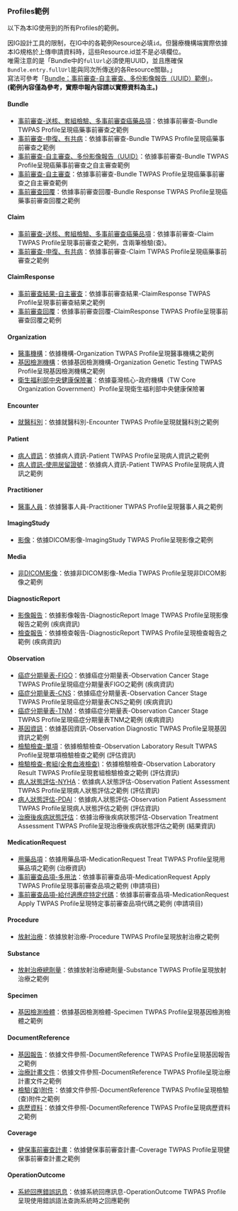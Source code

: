 ### Profiles範例
以下為本IG使用到的所有Profiles的範例。
<div class="bg-danger">
因IG設計工具的限制，在IG中的各範例Resource必填<code>id</code>。但醫療機構端實際依據本IG規格於上傳申請資料時，這些Resource.id並不是必填欄位。   <br/> 
唯需注意的是「Bundle中的<code>fullUrl</code>必須使用UUID，並且應確保<code>Bundle.entry.fullUrl</code>能與同次所傳送的各Resource關聯。」    <br/>
寫法可參考「<a href="Bundle-bun-uuid-example.html">Bundle：事前審查-自主審查、多份影像報告（UUID）範例</a>」。  <br/>
<b>(範例內容僅為參考，實際申報內容請以實際資料為主。)</b>
</div>

#### Bundle
- [事前審查-送核、套組檢驗、多事前審查癌藥品項](Bundle-bun-1.html)：依據事前審查-Bundle TWPAS Profile呈現癌藥事前審查之範例
- [事前審查-申復、有共病](Bundle-bun-3.html)：依據事前審查-Bundle TWPAS Profile呈現癌藥事前審查之範例
- [事前審查-自主審查、多份影像報告（UUID）](Bundle-bun-uuid-example.html)：依據事前審查-Bundle TWPAS Profile呈現癌藥事前審查之自主審查範例
- [<span class="bg-success">事前審查-自主審查</span>](Bundle-bun-self.html)：依據事前審查-Bundle TWPAS Profile呈現癌藥事前審查之自主審查範例
- [事前審查回覆](Bundle-bun-response.html)：依據事前審查回覆-Bundle Response TWPAS Profile呈現癌藥事前審查回覆之範例

#### Claim
- [事前審查-送核、套組檢驗、多事前審查癌藥品項](Claim-cla-1.html)：依據事前審查-Claim TWPAS Profile呈現事前審查之範例，含兩筆檢驗(查)。
- [事前審查-申復、有共病](Claim-cla-3.html)：依據事前審查-Claim TWPAS Profile呈現癌藥事前審查之範例

#### ClaimResponse
- [事前審查結果-自主審查](ClaimResponse-self-assessment-example.html)：依據事前審查結果-ClaimResponse TWPAS Profile呈現事前審查結果之範例
- [事前審查回覆](ClaimResponse-claim-response-example.html)：依據事前審查回覆-ClaimResponse TWPAS Profile呈現事前審查回覆之範例

#### Organization
- [醫事機構](Organization-org-hosp-example.html)：依據機構-Organization TWPAS Profile呈現醫事機構之範例
- [基因檢測機構](Organization-org-gene-example.html)：依據基因檢測機構-Organization Genetic Testing TWPAS Profile呈現基因檢測機構之範例
- [衛生福利部中央健康保險署](Organization-org-nhi.html)：依據臺灣核心-政府機構（TW Core Organization Government）Profile呈現衛生福利部中央健康保險署

#### Encounter
- [就醫科別](Encounter-enc-min.html)：依據就醫科別-Encounter TWPAS Profile呈現就醫科別之範例

#### Patient
- [病人資訊](Patient-pat-min.html)：依據病人資訊-Patient TWPAS Profile呈現病人資訊之範例
- [<span class="bg-success">病人資訊-使用居留證號</span>](Patient-pat-resident.html)：依據病人資訊-Patient TWPAS Profile呈現病人資訊之範例

#### Practitioner
- [醫事人員](Practitioner-pra-min.html)：依據醫事人員-Practitioner TWPAS Profile呈現醫事人員之範例

#### ImagingStudy
- [影像](ImagingStudy-imaStu-min.html)：依據DICOM影像-ImagingStudy TWPAS Profile呈現影像之範例

#### Media
- [非DICOM影像](Media-med-min.html)：依據非DICOM影像-Media TWPAS Profile呈現非DICOM影像之範例

#### DiagnosticReport
- [影像報告](DiagnosticReport-diaRep-ima-min.html)：依據影像報告-DiagnosticReport Image TWPAS Profile呈現影像報告之範例 (疾病資訊)
- [檢查報告](DiagnosticReport-diaRep-min.html)：依據檢查報告-DiagnosticReport TWPAS Profile呈現檢查報告之範例 (疾病資訊)

#### Observation
- [癌症分期量表-FIGO](Observation-obs-cancer-figo.html)：依據癌症分期量表-Observation Cancer Stage TWPAS Profile呈現癌症分期量表FIGO之範例 (疾病資訊)
- [癌症分期量表-CNS](Observation-obs-cancer-cns.html)：依據癌症分期量表-Observation Cancer Stage TWPAS Profile呈現癌症分期量表CNS之範例 (疾病資訊)
- [<span class="bg-success">癌症分期量表-TNM</span>](Observation-obs-cancer-tnm.html)：依據癌症分期量表-Observation Cancer Stage TWPAS Profile呈現癌症分期量表TNM之範例 (疾病資訊)
- [基因資訊](Observation-obs-diagnostic-min.html)：依據基因資訊-Observation Diagnostic TWPAS Profile呈現基因資訊之範例
- [檢驗檢查-單項](Observation-obs-lab-min.html)：依據檢驗檢查-Observation Laboratory Result TWPAS Profile呈現單項檢驗檢查之範例 (評估資訊)
- [檢驗檢查-套組(全套血液檢查)](Observation-obs-lab-cbc.html)：依據檢驗檢查-Observation Laboratory Result TWPAS Profile呈現套組檢驗檢查之範例 (評估資訊)
- [病人狀態評估-NYHA](Observation-obs-pat-nyha.html)：依據病人狀態評估-Observation Patient Assessment TWPAS Profile呈現病人狀態評估之範例 (評估資訊)
- [病人狀態評估-PDAI](Observation-obs-pat-pdai.html)：依據病人狀態評估-Observation Patient Assessment TWPAS Profile呈現病人狀態評估之範例 (評估資訊)
- [治療後疾病狀態評估](Observation-obs-tx-min.html)：依據治療後疾病狀態評估-Observation Treatment Assessment TWPAS Profile呈現治療後疾病狀態評估之範例 (結果資訊)

#### MedicationRequest
- [用藥品項](MedicationRequest-medReq-treat.html)：依據用藥品項-MedicationRequest Treat TWPAS Profile呈現用藥品項之範例 (治療資訊)
- [事前審查品項-多用法](MedicationRequest-medReq-apply.html)：依據事前審查品項-MedicationRequest Apply TWPAS Profile呈現事前審查品項之範例 (申請項目)
- [事前審查品項-給付適應症特定代碼](MedicationRequest-medReq-apply-2.html)：依據事前審查品項-MedicationRequest Apply TWPAS Profile呈現特定事前審查品項代碼之範例 (申請項目)
 
#### Procedure
- [放射治療](Procedure-pro-min.html)：依據放射治療-Procedure TWPAS Profile呈現放射治療之範例

#### Substance
- [放射治療總劑量](Substance-sub-min.html)：依據放射治療總劑量-Substance TWPAS Profile呈現放射治療之範例

#### Specimen
- [基因檢測檢體](Specimen-spe-min.html)：依據基因檢測檢體-Specimen TWPAS Profile呈現基因檢測檢體之範例

#### DocumentReference
- [基因報告](DocumentReference-doc-gene-min.html)：依據文件參照-DocumentReference TWPAS Profile呈現基因報告之範例
- [治療計畫文件](DocumentReference-doc-careplan-min.html)：依據文件參照-DocumentReference TWPAS Profile呈現治療計畫文件之範例
- [檢驗(查)附件](DocumentReference-doc-test-min.html)：依據文件參照-DocumentReference TWPAS Profile呈現檢驗(查)附件之範例
- [病歷資料](DocumentReference-doc-medicalRecord-min.html)：依據文件參照-DocumentReference TWPAS Profile呈現病歷資料之範例

#### Coverage
- [健保事前審查計畫](Coverage-cov-min.html)：依據健保事前審查計畫-Coverage TWPAS Profile呈現健保事前審查計畫之範例

#### OperationOutcome
- [系統回應錯誤訊息](OperationOutcome-error-example.html)：依據系統回應訊息-OperationOutcome TWPAS Profile呈現使用錯誤語法查詢系統時之回應範例